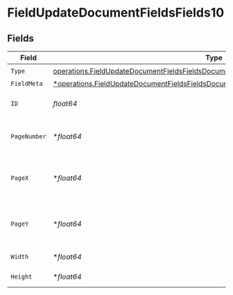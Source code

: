 # FieldUpdateDocumentFieldsFields10


## Fields

| Field                                                                                                                                                                                             | Type                                                                                                                                                                                              | Required                                                                                                                                                                                          | Description                                                                                                                                                                                       |
| ------------------------------------------------------------------------------------------------------------------------------------------------------------------------------------------------- | ------------------------------------------------------------------------------------------------------------------------------------------------------------------------------------------------- | ------------------------------------------------------------------------------------------------------------------------------------------------------------------------------------------------- | ------------------------------------------------------------------------------------------------------------------------------------------------------------------------------------------------- |
| `Type`                                                                                                                                                                                            | [operations.FieldUpdateDocumentFieldsFieldsDocumentsFieldsRequestRequestBody10Type](../../models/operations/fieldupdatedocumentfieldsfieldsdocumentsfieldsrequestrequestbody10type.md)            | :heavy_check_mark:                                                                                                                                                                                | N/A                                                                                                                                                                                               |
| `FieldMeta`                                                                                                                                                                                       | [*operations.FieldUpdateDocumentFieldsFieldsDocumentsFieldsRequestRequestBody10FieldMeta](../../models/operations/fieldupdatedocumentfieldsfieldsdocumentsfieldsrequestrequestbody10fieldmeta.md) | :heavy_minus_sign:                                                                                                                                                                                | N/A                                                                                                                                                                                               |
| `ID`                                                                                                                                                                                              | *float64*                                                                                                                                                                                         | :heavy_check_mark:                                                                                                                                                                                | The ID of the field to update.                                                                                                                                                                    |
| `PageNumber`                                                                                                                                                                                      | **float64*                                                                                                                                                                                        | :heavy_minus_sign:                                                                                                                                                                                | The page number the field will be on.                                                                                                                                                             |
| `PageX`                                                                                                                                                                                           | **float64*                                                                                                                                                                                        | :heavy_minus_sign:                                                                                                                                                                                | The X coordinate of where the field will be placed.                                                                                                                                               |
| `PageY`                                                                                                                                                                                           | **float64*                                                                                                                                                                                        | :heavy_minus_sign:                                                                                                                                                                                | The Y coordinate of where the field will be placed.                                                                                                                                               |
| `Width`                                                                                                                                                                                           | **float64*                                                                                                                                                                                        | :heavy_minus_sign:                                                                                                                                                                                | The width of the field.                                                                                                                                                                           |
| `Height`                                                                                                                                                                                          | **float64*                                                                                                                                                                                        | :heavy_minus_sign:                                                                                                                                                                                | The height of the field.                                                                                                                                                                          |